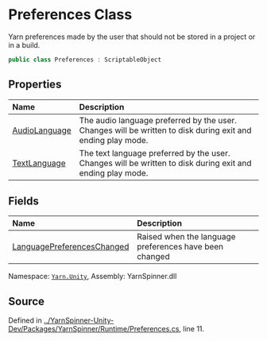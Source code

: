 # Preferences Class

Yarn preferences made by the user that should not be stored in a
project or in a build.


```csharp
public class Preferences : ScriptableObject
```



## Properties
|Name|Description|
|:---|:---|
|[AudioLanguage](/api/csharp/yarn.unity/preferences.audiolanguage.md)| The audio language preferred by the user. Changes will be written to disk during exit and ending play mode. |
|[TextLanguage](/api/csharp/yarn.unity/preferences.textlanguage.md)| The text language preferred by the user. Changes will be written to disk during exit and ending play mode. |
## Fields
|Name|Description|
|:---|:---|
|[LanguagePreferencesChanged](/api/csharp/yarn.unity/preferences.languagepreferenceschanged.md)| Raised when the language preferences have been changed |
<div class="class-metadata">

Namespace: [`Yarn.Unity`](/api/csharp/yarn.unity/README.md), Assembly: YarnSpinner.dll
</div>

## Source
Defined in [../YarnSpinner-Unity-Dev/Packages/YarnSpinner/Runtime/Preferences.cs](https://github.com/YarnSpinnerTool/YarnSpinner-Unity//blob/develop/Runtime/Preferences.cs#L11), line 11.
